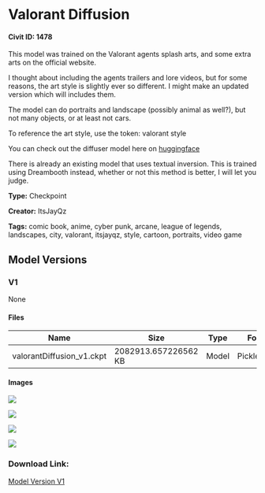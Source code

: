 # Valorant Diffusion

#### Civit ID: 1478

<p>This model was trained on the Valorant agents splash arts, and some extra arts on the official website.</p><p>I thought about including the agents trailers and lore videos, but for some reasons, the art style is slightly ever so different. I might make an updated version which will includes them.</p><p>The model can do portraits and landscape (possibly animal as well?), but not many objects, or at least not cars.</p><p>To reference the art style, use the token: valorant style</p><p>You can check out the diffuser model here on <a href="https://huggingface.co/ItsJayQz/Valorant_Diffusion" rel="ugc" target="_blank">huggingface</a></p><p>There is already an existing model that uses textual inversion. This is trained using Dreambooth instead, whether or not this method is better, I will let you judge.</p>

**Type:** Checkpoint

**Creator:** ItsJayQz

**Tags:** comic book, anime, cyber punk, arcane, league of legends, landscapes, city, valorant, itsjayqz, style, cartoon, portraits, video game

## Model Versions

### V1

None

#### Files

| Name | Size | Type | Format | Download Url | AutoV1 | AutoV2 | SHA256 | CRC32 | BLAKE3 |
| --- | --- | --- | --- | --- | --- | --- | --- | --- | --- |
| valorantDiffusion_v1.ckpt | 2082913.657226562 KB | Model | PickleTensor | https://civitai.com/api/download/models/1579 | ECF98C5E | ACE3121458 | ACE31214587FBFA88A25C957D7B55E30B25BC97996F559076FE780530D7D342B | 58684164 | 815D937A87B080080E218901E0A5EBC66D53F3280863655556BFC5253D5F6AC9 |

#### Images

<p><img src="https://image.civitai.com/xG1nkqKTMzGDvpLrqFT7WA/68360871-bb2f-497c-3198-c835c9430d00/width=450/14437.jpeg" /></p>

<p><img src="https://image.civitai.com/xG1nkqKTMzGDvpLrqFT7WA/92822ab5-6e0b-4f3c-1c83-d62360d6f900/width=450/14440.jpeg" /></p>

<p><img src="https://image.civitai.com/xG1nkqKTMzGDvpLrqFT7WA/b08808d7-191d-46be-6c8b-8eef5a588600/width=450/14439.jpeg" /></p>

<p><img src="https://image.civitai.com/xG1nkqKTMzGDvpLrqFT7WA/02e4101c-559b-4da5-6511-32d65bf5b600/width=450/14438.jpeg" /></p>

### Download Link:

[Model Version V1](https://civitai.com/api/download/models/1579)

